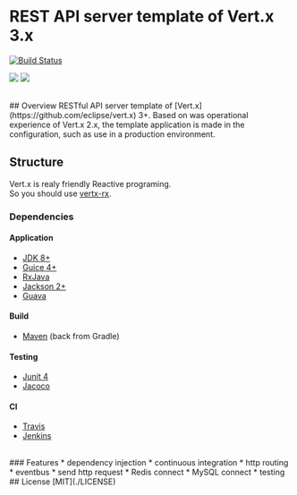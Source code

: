 REST API server template of Vert.x 3.x
===========

[![Build Status](https://travis-ci.org/takecy/vertx3-api-server.svg)](https://travis-ci.org/takecy/vertx3-api-server)

![](https://img.shields.io/badge/java-1.8+-blue.svg?style=flat-square)
![](https://img.shields.io/badge/vert.x-3.0+-blue.svg?style=flat-square)

<br/>
## Overview
RESTful API server template of [Vert.x](https://github.com/eclipse/vert.x) 3+.  
Based on was operational experience of Vert.x 2.x, the template application is made in the configuration, such as use in a production environment.  

<br/>

## Structure
Vert.x is realy friendly Reactive programing.  
So you should use [vertx-rx](https://github.com/vert-x3/vertx-rx).

### Dependencies
#### Application
* [JDK 8+](http://www.oracle.com/technetwork/java/javase/downloads/jdk8-downloads-2133151.html)
* [Guice 4+](https://github.com/google/guice)
* [RxJava](https://github.com/ReactiveX/RxJava)
* [Jackson 2+](https://github.com/FasterXML/jackson)
* [Guava](https://github.com/google/guava)

#### Build
* [Maven](https://maven.apache.org/) (back from Gradle)

#### Testing
* [Junit 4](https://github.com/junit-team/junit)
* [Jacoco](https://github.com/jacoco/jacoco)

#### CI
* [Travis](https://travis-ci.org/)
* [Jenkins](https://jenkins-ci.org/)

<br/>
### Features
* dependency injection
* continuous integration
* http routing
* eventbus
* send http request
* Redis connect
* MySQL connect
* testing


<br/>
## License
[MIT](./LICENSE)